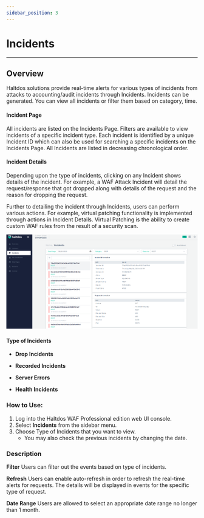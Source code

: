 ```yaml
---
sidebar_position: 3
---
```

# Incidents
   
---

## Overview

Haltdos solutions provide real-time alerts for various types of incidents from attacks to accounting/audit incidents through Incidents. Incidents can be generated. You can view all incidents or filter them based on category, time.

#### Incident Page

All incidents are listed on the Incidents Page. Filters are available to view incidents of a specific incident type. Each incident is identified by a unique Incident ID which can also be used for searching a specific incidents on the Incidents Page. All Incidents are listed in decreasing chronological order.

#### Incident Details

Depending upon the type of incidents, clicking on any Incident shows details of the incident. For example, a WAF Attack Incident will detail the request/response that got dropped along with details of the request and the reason for dropping the request.

Further to detailing the incident through Incidents, users can perform various actions. For example, virtual patching functionality is implemented through actions in Incident Details. Virtual Patching is the ability to create custom WAF rules from the result of a security scan.

![incidents](/img/pro-waf/docs/v7/incidents.png)

#### Type of Incidents  
- **Drop Incidents**

- **Recorded Incidents**

- **Server Errors**

- **Health Incidents**

### How to Use:
1. Log into the Haltdos WAF Professional edition web UI console.
2. Select **Incidents** from the sidebar menu.
3. Choose Type of Incidents that you want to view.
    - You may also check the previous incidents by changing the date.

### Description

**Filter**
Users can filter out the events based on type of incidents.

**Refresh**
Users can enable auto-refresh in order to refresh the real-time alerts for requests. The details will be displayed in events for the specific type of request.

**Date Range**
Users are allowed to select an appropriate date range no longer than 1 month.